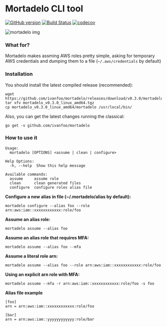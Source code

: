 # Mortadelo CLI tool

[![GitHub version](https://badge.fury.io/gh/ivanfoo%2Fmortadelo.svg)](https://badge.fury.io/gh/ivanfoo%2Fmortadelo) [![Build Status](https://travis-ci.org/ivanfoo/mortadelo.svg?branch=master)](https://travis-ci.org/ivanfoo/mortadelo) [![codecov](https://codecov.io/gh/ivanfoo/mortadelo/branch/master/graph/badge.svg)](https://codecov.io/gh/ivanfoo/mortadelo)

![mortadelo img](https://weirdspace.dk/FranciscoIbanez/Graphics/Mortadelo.gif)

### What for?

Mortadelo makes assming AWS roles pretty simple, asking for temporary AWS credentials and dumping them to a file (`~/.aws/credentials` by default)

### Installation

You should install the latest compiled release (recommended):

```
wget https://github.com/ivanfoo/mortadelo/releases/download/v0.3.0/mortadelo_v0.3.0_linux_amd64.tgz
tar xfv mortadelo_v0.3.0_linux_amd64.tgz
cp mortadelo_v0.3.0_linux_amd64/mortadelo /usr/local/bin/
```

Also, you can get the latest changes running the classical:

`go get -v github.com/ivanfoo/mortadelo`

### How to use it

```
Usage:
  mortadelo [OPTIONS] <assume | clean | configure>

Help Options:
  -h, --help  Show this help message

Available commands:
  assume     assume role
  clean      clean generated files
  configure  configure roles alias file
```

**Configure a new alias in file (~/.mortadelo/alias by default):**

`mortadelo configure --alias foo --role arn:aws:iam::xxxxxxxxxxxx:role/foo`

**Assume an alias role:**

`mortadelo assume --alias foo`

**Assume an alias role that requires MFA:**

`mortadelo assume --alias foo --mfa`

**Assume a literal role arn:**

`mortadelo assume --alias foo --role arn:aws:iam::xxxxxxxxxxxx:role/foo`

**Using an explicit arn role with MFA:**

`mortadelo assume --mfa -r arn:aws:iam::xxxxxxxxxxxx:role/foo -s foo`

**Alias file example**

```
[foo]
arn = arn:aws:iam::xxxxxxxxxxxx:role/foo

[bar]
arn = arn:aws:iam::yyyyyyyyyyyy:role/bar
```

